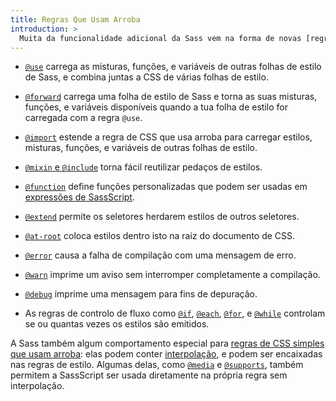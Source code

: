 ```yaml
---
title: Regras Que Usam Arroba
introduction: >
  Muita da funcionalidade adicional da Sass vem na forma de novas [regras que usam arroba](https://developer.mozilla.org/en-US/docs/Web/CSS/At-rule) que ela adiciona sobre a CSS.
---
```


* [`@use`](/documentation/at-rules/use) carrega as misturas, funções, e variáveis de outras folhas de estilo de Sass, e combina juntas a CSS de várias folhas de estilo.

* [`@forward`](/documentation/at-rules/forward) carrega uma folha de estilo de Sass e torna as suas misturas, funções, e variáveis disponíveis quando a tua folha de estilo for carregada com a regra `@use`.

* [`@import`](/documentation/at-rules/import) estende a regra de CSS que usa arroba para carregar estilos, misturas, funções, e variáveis de outras folhas de estilo.

* [`@mixin` e `@include`](/documentation/at-rules/mixin) torna fácil reutilizar pedaços de estilos.

* [`@function`](/documentation/at-rules/function) define funções personalizadas que podem ser usadas em [expressões de SassScript][SassScript expressions].

* [`@extend`](/documentation/at-rules/extend) permite os seletores herdarem estilos de outros seletores.

* [`@at-root`](/documentation/at-rules/at-root) coloca estilos dentro isto na raiz do documento de CSS.

* [`@error`](/documentation/at-rules/error) causa a falha de compilação com uma mensagem de erro.

* [`@warn`](/documentation/at-rules/warn) imprime um aviso sem interromper completamente a compilação.

* [`@debug`](/documentation/at-rules/debug) imprime uma mensagem para fins de depuração.

* As regras de controlo de fluxo como [`@if`][], [`@each`][], [`@for`][], e [`@while`][] controlam se ou quantas vezes os estilos são emitidos.

[SassScript expressions]: /documentation/syntax/structure#expressions
[`@if`]: /documentation/at-rules/control/if
[`@each`]: /documentation/at-rules/control/each
[`@for`]: /documentation/at-rules/control/for
[`@while`]: /documentation/at-rules/control/while

A Sass também algum comportamento especial para [regras de CSS simples que usam arroba][plain CSS at-rules]: elas podem conter [interpolação][interpolation], e podem ser encaixadas nas regras de estilo. Algumas delas, como [`@media`][] e [`@supports`][], também permitem a SassScript ser usada diretamente na própria regra sem interpolação.

[plain CSS at-rules]: /documentation/at-rules/css
[interpolation]: /documentation/interpolation
[`@media`]: /documentation/at-rules/css#media
[`@supports`]: /documentation/at-rules/css#supports
